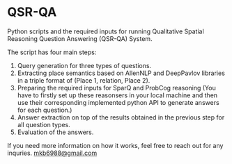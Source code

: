 # QSR-QA
Python scripts and the required inputs for running Qualitative Spatial Reasoning Question Answering (QSR-QA) System.


The script has four main steps:
1. Query generation for three types of questions.
2. Extracting place semantics based on AllenNLP and DeepPavlov libraries in a triple format of (Place 1, relation, Place 2).
3. Preparing the required inputs for SparQ and ProbCog reasoning (You have to firstly set up these reasonsers in your local machine and then use their corresponding implemented python API to generate answers for each question.)
4. Answer extraction on top of the results obtained in the previous step for all question types.
5. Evaluation of the answers.

If you need more information on how it works, feel free to reach out for any inquries.
mkb6988@gmail.com 
